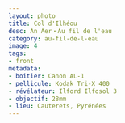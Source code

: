 ```yaml
---
layout: photo
title: Col d'Ilhéou
desc: An Aer・Au fil de l'eau
category: au-fil-de-l-eau
image: 4
tags:
- front
metadata:
- boitier: Canon AL-1
- pellicule: Kodak Tri-X 400
- révélateur: Ilford Ilfosol 3
- objectif: 28mm
- lieu: Cauterets, Pyrénées
---
```

